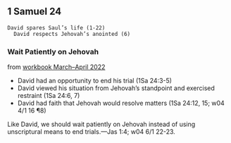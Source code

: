 ## 1 Samuel 24

```
David spares Saul’s life (1-22)
  David respects Jehovah’s anointed (6)
```

### Wait Patiently on Jehovah

from [workbook March–April 2022](https://www.jw.org/en/library/jw-meeting-workbook/march-april-2022-mwb/Life-and-Ministry-Meeting-Schedule-for-April-18-24-2022/Wait-Patiently-on-Jehovah/)

- David had an opportunity to end his trial (1Sa 24:3-5)
- David viewed his situation from Jehovah’s standpoint and exercised restraint (1Sa 24:6, 7)
- David had faith that Jehovah would resolve matters (1Sa 24:12, 15; w04 4/1 16 ¶8)

Like David, we should wait patiently on Jehovah instead of using unscriptural means to end trials.​—Jas 1:4; w04 6/1 22-23.
